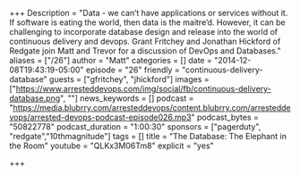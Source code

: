 +++
Description = "Data - we can’t have applications or services without it. If software is eating the world, then data is the maitre’d. However, it can be challenging to incorporate database design and release into the world of continuous delivery and devops. Grant Fritchey and Jonathan Hickford of Redgate join Matt and Trevor for a discussion of DevOps and Databases."
aliases = ["/26"]
author = "Matt"
categories = []
date = "2014-12-08T19:43:19-05:00"
episode = "26"
friendly = "continuous-delivery-database"
guests = ["gfritchey", "jhickford"]
images = ["https://www.arresteddevops.com/img/social/fb/continuous-delivery-database.png", ""]
news_keywords = []
podcast = "https://media.blubrry.com/arresteddevops/content.blubrry.com/arresteddevops/arrested-devops-podcast-episode026.mp3"
podcast_bytes = "50822778"
podcast_duration = "1:00:30"
sponsors = ["pagerduty", "redgate","10thmagnitude"]
tags = []
title = "The Database: The Elephant in the Room"
youtube = "QLKx3M06Tm8"
explicit = "yes"

+++
